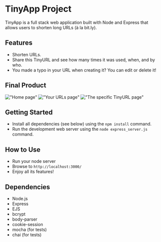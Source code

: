 # TinyApp Project

TinyApp is a full stack web application built with Node and Express that allows users to shorten long URLs (à la bit.ly).

## Features

- Shorten URLs.
- Share this TinyURL and see how many times it was used, when, and by who.
- You made a typo in your URL when creating it? You can edit or delete it!

## Final Product

!["Home page"](link1)
!["Your URLs page"](link2)
!["The specific TinyURL page"](link3)

## Getting Started

- Install all dependencies (see below) using the `npm install` command.
- Run the development web server using the `node express_server.js` command.

## How to Use

- Run your node server
- Browse to `http://localhost:3000/`
- Enjoy all its features!

## Dependencies

- Node.js
- Express
- EJS
- bcrypt
- body-parser
- cookie-session
- mocha (for tests)
- chai (for tests)
